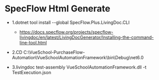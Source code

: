 
# SpecFlow Html Generate
  - 1.dotnet tool install --global SpecFlow.Plus.LivingDoc.CLI
    - https://docs.specflow.org/projects/specflow-livingdoc/en/latest/LivingDocGenerator/Installing-the-command-line-tool.html

  - 2.CD C:\VueSchool-PurchaseFlow-Automation\VueSchoolAutomationFramework\bin\Debug\net6.0

  - 3.livingdoc test-assembly VueSchoolAutomationFramework.dll -t TestExecution.json

  
   
 
